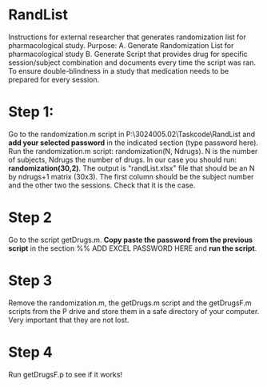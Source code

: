 # RandList
Instructions for external researcher that generates randomization list for pharmacological study.
Purpose: 
A. Generate Randomization List for pharmacological study
B. Generate Script that provides drug for specific session/subject combination and documents every time the script was ran. To ensure double-blindness in a study that medication needs to be prepared for every session.


# Step 1: 
Go to the randomization.m script in P:\3024005.02\Taskcode\RandList and **add your selected password** in the indicated section (type password here).
Run the randomization.m script: randomization(N, Ndrugs). N is the number of subjects, Ndrugs the number of drugs. 
In our case you should run: **randomization(30,2)**. The output is "randList.xlsx" file that should be an N by ndrugs+1 matrix (30x3). The first column should be the subject number and the other two the sessions.
Check that it is the case. 

# Step 2
Go to the script getDrugs.m. **Copy paste the password from the previous script** in the section %% ADD EXCEL PASSWORD HERE and **run the script**. 

# Step 3
Remove the randomization.m, the getDrugs.m script and the getDrugsF.m scripts from the P drive and store them in a safe directory of your computer. Very important that they are not lost. 

# Step 4
Run getDrugsF.p to see if it works!
